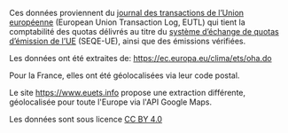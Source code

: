 Ces données proviennent du [journal des transactions de l’Union européenne](https://ec.europa.eu/clima/policies/ets/registry_fr) (European Union Transaction Log, EUTL) qui tient la comptabilité des quotas délivrés au titre du [système d’échange de quotas d’émission de l’UE](https://ec.europa.eu/clima/policies/ets_fr) (SEQE-UE), ainsi que des émissions vérifiées.

Les données ont été extraites de:
https://ec.europa.eu/clima/ets/oha.do

Pour la France, elles ont été géolocalisées via leur code postal.

Le site https://www.euets.info propose une extraction différente, géolocalisée pour toute l'Europe via l'API Google Maps.

Les données sont sous licence [CC BY 4.0](https://creativecommons.org/licenses/by/4.0/)
